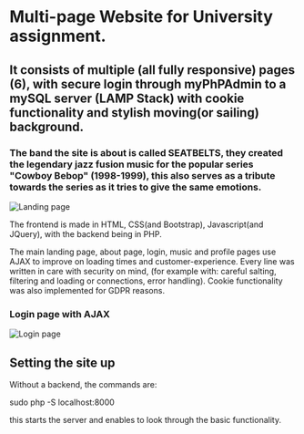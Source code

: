 # Multi-page Website for University assignment. 

## It consists of multiple (all fully responsive) pages (6), with secure login through myPhPAdmin to a mySQL server (LAMP Stack) with cookie functionality and stylish moving(or sailing) background.

### The band the site is about is called SEATBELTS, they created the legendary jazz fusion music for the popular series "Cowboy Bebop" (1998-1999), this also serves as a tribute towards the series as it tries to give the same emotions.

![Landing page](https://github.com/Que-sar/Seatbelts-VanillaWebSite/blob/main/imagery/landing.png)

The frontend is made in HTML, CSS(and Bootstrap), Javascript(and JQuery), with the backend being in PHP.

The main landing page, about page, login, music and profile pages use AJAX to improve on loading times and customer-experience.
Every line was written in care with security on mind, (for example with: careful salting, filtering and loading or connections, error handling).
Cookie functionality was also implemented for GDPR reasons.

### Login page with AJAX
![Login page](https://github.com/Que-sar/Seatbelts-VanillaWebSite/blob/main/imagery/login.png)

## Setting the site up

Without a backend, the commands are:

sudo php -S localhost:8000

this starts the server and enables to look through the basic functionality.


